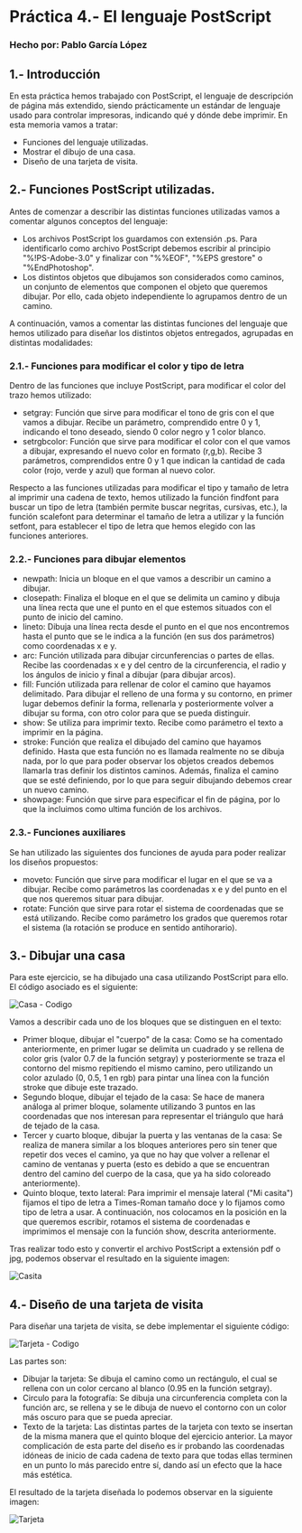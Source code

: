 # Práctica 4.- El lenguaje PostScript
### Hecho por: Pablo García López

## 1.- Introducción
En esta práctica hemos trabajado con PostScript, el lenguaje de descripción de página más extendido, siendo prácticamente un estándar de lenguaje usado para controlar impresoras, indicando qué y dónde debe imprimir. En esta memoria vamos a tratar:
- Funciones del lenguaje utilizadas.
- Mostrar el dibujo de una casa.
- Diseño de una tarjeta de visita.

## 2.- Funciones PostScript utilizadas.
Antes de comenzar a describir las distintas funciones utilizadas vamos a comentar algunos conceptos del lenguaje:
- Los archivos PostScript los guardamos con extensión .ps. Para identificarlo como archivo PostScript debemos escribir al principio "%!PS-Adobe-3.0" y finalizar con "%%EOF", "%EPS grestore" o "%EndPhotoshop".
- Los distintos objetos que dibujamos son considerados como caminos, un conjunto de elementos que componen el objeto que queremos dibujar. Por ello, cada objeto independiente lo agrupamos dentro de un camino.

A continuación, vamos a comentar las distintas funciones del lenguaje que hemos utilizado para diseñar los distintos objetos entregados, agrupadas en distintas modalidades:

### 2.1.- Funciones para modificar el color y tipo de letra
Dentro de las funciones que incluye PostScript, para modificar el color del trazo hemos utilizado:
- setgray: Función que sirve para modificar el tono de gris con el que vamos a dibujar. Recibe un parámetro, comprendido entre 0 y 1, indicando el tono deseado, siendo 0 color negro y 1 color blanco.
- setrgbcolor: Función que sirve para modificar el color con el que vamos a dibujar, expresando el nuevo color en formato (r,g,b). Recibe 3 parámetros, comprendidos entre 0 y 1 que indican la cantidad de cada color (rojo, verde y azul) que forman al nuevo color.

Respecto a las funciones utilizadas para modificar el tipo y tamaño de letra al imprimir una cadena de texto, hemos utilizado la función findfont para buscar un tipo de letra (también permite buscar negritas, cursivas, etc.), la función scalefont para determinar el tamaño de letra a utilizar y la función setfont, para establecer el tipo de letra que hemos elegido con las funciones anteriores.

### 2.2.- Funciones para dibujar elementos
- newpath: Inicia un bloque en el que vamos a describir un camino a dibujar.
- closepath: Finaliza el bloque en el que se delimita un camino y dibuja una línea recta que une el punto en el que estemos situados con el punto de inicio del camino.
- lineto: Dibuja una línea recta desde el punto en el que nos encontremos hasta el punto que se le indica a la función (en sus dos parámetros) como coordenadas x e y.
- arc: Función utilizada para dibujar circunferencias o partes de ellas. Recibe las coordenadas x e y del centro de la circunferencia, el radio y los ángulos de inicio y final a dibujar (para dibujar arcos).
- fill: Función utilizada para rellenar de color el camino que hayamos delimitado. Para dibujar el relleno de una forma y su contorno, en primer lugar debemos definir la forma, rellenarla y posteriormente volver a dibujar su forma, con otro color para que se pueda distinguir. 
- show: Se utiliza para imprimir texto. Recibe como parámetro el texto a imprimir en la página.
- stroke: Función que realiza el dibujado del camino que hayamos definido. Hasta que esta función no es llamada realmente no se dibuja nada, por lo que para poder observar los objetos creados debemos llamarla tras definir los distintos caminos. Además, finaliza el camino que se esté definiendo, por lo que para seguir dibujando debemos crear un nuevo camino.
- showpage: Función que sirve para especificar el fin de página, por lo que la incluimos como ultima función de los archivos.

### 2.3.- Funciones auxiliares
Se han utilizado las siguientes dos funciones de ayuda para poder realizar los diseños propuestos:
- moveto: Función que sirve para modificar el lugar en el que se va a dibujar. Recibe como parámetros las coordenadas x e y del punto en el que nos queremos situar para dibujar.
- rotate: Función que sirve para rotar el sistema de coordenadas que se está utilizando. Recibe como parámetro los grados que queremos rotar el sistema (la rotación se produce en sentido antihorario). 

## 3.- Dibujar una casa
Para este ejercicio, se ha dibujado una casa utilizando PostScript para ello. El código asociado es el siguiente:

![Casa - Codigo](https://user-images.githubusercontent.com/56371721/118055334-33263c00-b388-11eb-86e0-c71a55e37e98.jpg)

Vamos a describir cada uno de los bloques que se distinguen en el texto:
- Primer bloque, dibujar el "cuerpo" de la casa: Como se ha comentado anteriormente, en primer lugar se delimita un cuadrado y se rellena de color gris (valor 0.7 de la función setgray) y posteriormente se traza el contorno del mismo repitiendo el mismo camino, pero utilizando un color azulado (0, 0.5, 1 en rgb) para pintar una línea con la función stroke que dibuje este trazado.
- Segundo bloque, dibujar el tejado de la casa: Se hace de manera análoga al primer bloque, solamente utilizando 3 puntos en las coordenadas que nos interesan para representar el triángulo que hará de tejado de la casa.
- Tercer y cuarto bloque, dibujar la puerta y las ventanas de la casa: Se realiza de manera similar a los bloques anteriores pero sin tener que repetir dos veces el camino, ya que no hay que volver a rellenar el camino de ventanas y puerta (esto es debido a que se encuentran dentro del camino del cuerpo de la casa, que ya ha sido coloreado anteriormente).
- Quinto bloque, texto lateral: Para imprimir el mensaje lateral ("Mi casita") fijamos el tipo de letra a Times-Roman tamaño doce y lo fijamos como tipo de letra a usar. A continuación, nos colocamos en la posición en la que queremos escribir, rotamos el sistema de coordenadas e imprimimos el mensaje con la función show, descrita anteriormente.

Tras realizar todo esto y convertir el archivo PostScript a extensión pdf o jpg, podemos observar el resultado en la siguiente imagen:

![Casita](https://user-images.githubusercontent.com/56371721/118055380-4802cf80-b388-11eb-83a9-00e562d4996b.png)

## 4.- Diseño de una tarjeta de visita
Para diseñar una tarjeta de visita, se debe implementar el siguiente código:

![Tarjeta - Codigo](https://user-images.githubusercontent.com/56371721/118055305-27d31080-b388-11eb-88ab-dfe807703422.jpg)

Las partes son:
- Dibujar la tarjeta: Se dibuja el camino como un rectángulo, el cual se rellena con un color cercano al blanco (0.95 en la función setgray).
- Circulo para la fotografía: Se dibuja una circunferencia completa con la función arc, se rellena y se le dibuja de nuevo el contorno con un color más oscuro para que se pueda apreciar.
- Texto de la tarjeta: Las distintas partes de la tarjeta con texto se insertan de la misma manera que el quinto bloque del ejercicio anterior. La mayor complicación de esta parte del diseño es ir probando las coordenadas idóneas de inicio de cada cadena de texto para que todas ellas terminen en un punto lo más parecido entre sí, dando así un efecto que la hace más estética.

El resultado de la tarjeta diseñada lo podemos observar en la siguiente imagen:

![Tarjeta](https://user-images.githubusercontent.com/56371721/118055326-2d305b00-b388-11eb-8129-5cf38b5f2434.png)

